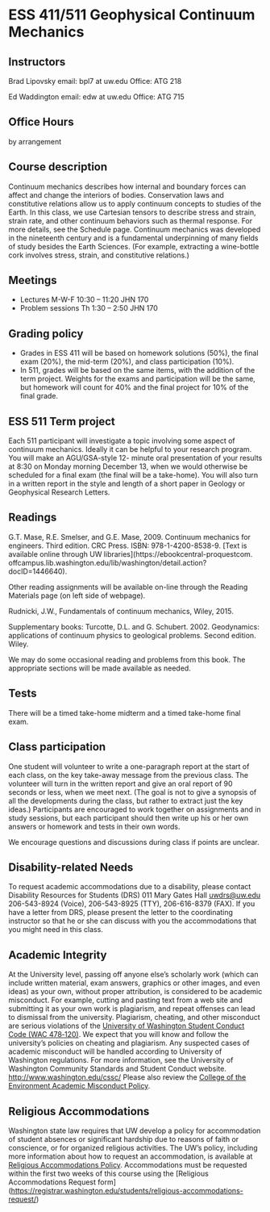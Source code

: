 # ESS 411/511 Geophysical Continuum Mechanics

## Instructors

Brad Lipovsky
email: bpl7 at uw.edu
Office: ATG 218

Ed Waddington
email: edw at uw.edu
Office: ATG 715

## Office Hours
by arrangement

## Course description
Continuum mechanics describes how internal and boundary forces can affect and change the interiors of bodies. Conservation laws and constitutive relations allow us to apply continuum concepts to studies of the Earth. In this class, we use Cartesian tensors to describe stress and strain, strain rate, and other continuum behaviors such as thermal response. For more details, see the Schedule page. Continuum mechanics was developed in the nineteenth century and is a fundamental underpinning of many fields of study besides the Earth Sciences. (For example, extracting a wine-bottle cork involves stress, strain, and constitutive relations.)

## Meetings
- Lectures M-W-F 10:30 – 11:20 JHN 170
- Problem sessions Th 1:30 – 2:50 JHN 170

## Grading policy
- Grades in ESS 411 will be based on homework solutions (50%), the final exam (20%), the mid-term (20%), and class participation (10%). 
- In 511, grades will be based on the same items, with the addition of the term project. Weights for the exams and participation will be the same, but homework will count for 40% and the final project for 10% of the final grade.

## ESS 511 Term project
Each 511 participant will investigate a topic involving some aspect of continuum mechanics. Ideally it can be helpful to your research program. You will make an AGU/GSA-style 12- minute oral presentation of your results at 8:30 on Monday morning December 13, when we would otherwise be scheduled for a final exam (the final will be a take-home). You will also turn in a written report in the style and length of a short paper in Geology or Geophysical Research Letters.

## Readings
G.T. Mase, R.E. Smelser, and G.E. Mase, 2009. Continuum mechanics for engineers. Third edition. CRC Press. ISBN: 978-1-4200-8538-9. [Text is available online through UW libraries](https://ebookcentral-proquestcom.
offcampus.lib.washington.edu/lib/washington/detail.action?docID=1446640).

Other reading assignments will be available on-line through the Reading Materials page (on left side of webpage).

Rudnicki, J.W., Fundamentals of continuum mechanics, Wiley, 2015.

Supplementary books:
Turcotte, D.L. and G. Schubert. 2002. Geodynamics: applications of continuum physics to
geological problems. Second edition. Wiley.

We may do some occasional reading and problems from this book. The appropriate sections will be made available as needed.

## Tests
There will be a timed take-home midterm and a timed take-home final exam.

## Class participation
One student will volunteer to write a one-paragraph report at the start of each class, on the key take-away message from the previous class. The volunteer will turn in the written report and give an oral report of 90 seconds or less, when we meet next. (The goal is not to give a synopsis of all the developments during the class, but rather to extract just the key ideas.) Participants are encouraged to work together on assignments and in study sessions, but each participant should then write up his or her own answers or homework and tests in their own words.

We encourage questions and discussions during class if points are unclear.

## Disability-related Needs
To request academic accommodations due to a disability, please contact Disability Resources for Students (DRS) 011 Mary Gates Hall uwdrs@uw.edu 206-543-8924 (Voice), 206-543-8925 (TTY), 206-616-8379 (FAX). If you have a letter from DRS, please present the letter to the coordinating instructor so that he or she can discuss with you the accommodations that you might need in this class.

## Academic Integrity
At the University level, passing off anyone else’s scholarly work (which can include written material, exam answers, graphics or other images, and even ideas) as your own, without proper attribution, is considered to be academic misconduct. For example, cutting and pasting text from a web site and submitting it as your own work is plagiarism, and repeat offenses can lead to dismissal from the university. Plagiarism, cheating, and other misconduct are serious violations of the [University of Washington Student Conduct Code (WAC 478‐120)](http://www.washington.edu/cssc/for-students/student-code-of-conduct/). We expect that you will know and follow the university’s policies on cheating and plagiarism. Any suspected cases of academic misconduct will be handled according to University of Washington regulations. For more information, see the University of Washington Community Standards and Student Conduct website. http://www.washington.edu/cssc/ Please also review the [College of the Environment Academic Misconduct Policy](http://coenv.washington.edu/intranet/academics/academic-policies/academicmisconduct/).

## Religious Accommodations
Washington state law requires that UW develop a policy for accommodation of student absences or significant hardship due to reasons of faith or conscience, or for organized religious activities. The UW’s policy, including more information about how to request an accommodation, is available at [Religious Accommodations Policy](https://registrar.washington.edu/staffandfaculty/religious-accommodations-policy/). Accommodations must be requested within the first two weeks of this course using the [Religious Accommodations Request form] (https://registrar.washington.edu/students/religious-accommodations-request/)
